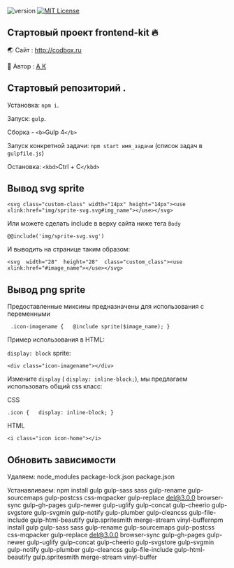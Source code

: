 ![version](https://img.shields.io/badge/version-1.0-red.svg?style=flat-square "Version Frontend-kit")
[![MIT License](https://img.shields.io/badge/license-MIT-blue.svg?style=flat-square)](https://github.com/sinups/)

## Стартовый проект frontend-kit 🔥

🌏 Cайт : http://codbox.ru

👦   Автор : [ A K ](https://www.instagram.com/webtheory/ "Instagram page")

## Стартовый репозиторий .

Установка: `npm i`.

Запуск: `gulp`.

Сборка - `<b>`Gulp 4`</b>`

Запуск конкретной задачи: `npm start имя_задачи` (список задач  в `gulpfile.js`)

Остановка: `<kbd>`Ctrl + C`</kbd>`

## Bывод svg sprite

`<svg class="custom-class" width="14px" height="14px"><use xlink:href="img/sprite-svg.svg#img_name"></use></svg>`

Или можете сделать include в верху сайта  ниже тега `Body`

`@@include('img/sprite-svg.svg')`

И выводить на странице таким образом:

`<svg  width="28"  height="28"  class="custom_class"><use  xlink:href="#image_name"></use></svg>`

## Bывод png sprite

Предоставленные миксины предназначены для использования с переменными

` .icon-imagename {   @include sprite($image_name); }`

Пример использования в HTML:

`display: block` sprite:

`<div class="icon-imagename"></div>`

Изменитe `display` ( `display: inline-block;`), мы предлагаем использовать общий css класс:

CSS

`.icon {   display: inline-block; }`

HTML

`<i class="icon icon-home"></i>`


## Обновить зависимости

Удаляем:
node_modules
package-lock.json
package.json

Устанавливаем:
npm install gulp gulp-sass sass gulp-rename gulp-sourcemaps gulp-postcss css-mqpacker gulp-replace del@3.0.0 browser-sync gulp-gh-pages gulp-newer gulp-uglify gulp-concat gulp-cheerio gulp-svgstore gulp-svgmin gulp-notify gulp-plumber gulp-cleancss gulp-file-include gulp-html-beautify gulp.spritesmith merge-stream vinyl-buffernpm install gulp gulp-sass sass gulp-rename gulp-sourcemaps gulp-postcss css-mqpacker gulp-replace del@3.0.0 browser-sync gulp-gh-pages gulp-newer gulp-uglify gulp-concat gulp-cheerio gulp-svgstore gulp-svgmin gulp-notify gulp-plumber gulp-cleancss gulp-file-include gulp-html-beautify gulp.spritesmith merge-stream vinyl-buffer
